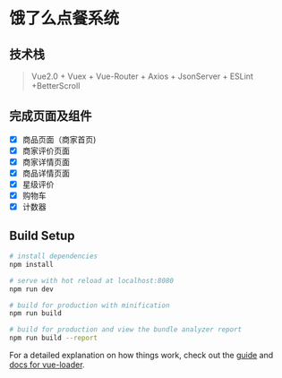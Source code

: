 # 饿了么点餐系统

技术栈
-----------------------------------------
>Vue2.0 + Vuex + Vue-Router + Axios + JsonServer + ESLint +BetterScroll

完成页面及组件
--------------------------------------------
- [x] 商品页面（商家首页)
- [x] 商家评价页面
- [x] 商家详情页面
- [x] 商品详情页面
- [x] 星级评价
- [x] 购物车
- [x] 计数器
## Build Setup

``` bash
# install dependencies
npm install

# serve with hot reload at localhost:8080
npm run dev

# build for production with minification
npm run build

# build for production and view the bundle analyzer report
npm run build --report
```

For a detailed explanation on how things work, check out the [guide](http://vuejs-templates.github.io/webpack/) and [docs for vue-loader](http://vuejs.github.io/vue-loader).
